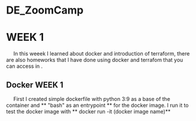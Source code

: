 # DE_ZoomCamp

# WEEK 1

&nbsp;&nbsp;&nbsp;&nbsp; In this weeek I learned about docker and introduction of terraform, there are also homeworks that I have done using docker and terrafom that you can access in []().

## Docker WEEK 1

&nbsp;&nbsp;&nbsp;&nbsp; First I created simple dockerfile with python 3:9 as a base of the container and ** "bash" as an entrypoint ** for the docker image. I run it to test the docker image with ** docker run -it (docker image name)**
